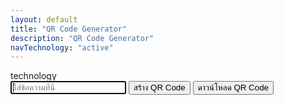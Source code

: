 ```yaml
---
layout: default
title: "QR Code Generator"
description: "QR Code Generator"
navTechnology: "active"
---
```

<div class="col-md-12 mb-2">technology</div>

<script src="https://cdn.jsdelivr.net/npm/qrcodejs/qrcode.min.js"></script>
<div class="col-md-6 offset-md-3">
    <div class="text-center">
        <input type="text" id="text" autofocus placeholder="ใส่ข้อความที่นี่" class="form-control input-lg m-3">
        <button class="btn btn-success btn-lg m-1" onclick="generateQRCode()">สร้าง QR Code</button>
        <button class="btn btn-primary btn-lg m-1" onclick="downloadQRCode()">ดาวน์โหลด QR Code</button>
        <center>
            <div id="qrcode" style="margin:20px;"></div>
        </center>
    </div>
</div>
<script>
    function generateQRCode() {
        const container = document.getElementById('qrcode');
        container.innerHTML = ''; // ล้างของเก่า
        const text = document.getElementById('text').value;
        new QRCode(container, {
            text: text,
            width: 256,
            height: 256,
            colorDark : "#000000",
            colorLight : "#ffffff",
            correctLevel : QRCode.CorrectLevel.H
        });
    }
    function downloadQRCode() {
        const canvas = document.querySelector('#qrcode canvas');
        if (!canvas) {
            alert("กรุณาสร้าง QR Code ก่อนดาวน์โหลด");
            return;
        }
        const border = 10;
        const qrSize = canvas.width;
        const newSize = qrSize + border * 2;
        const borderedCanvas = document.createElement('canvas');
        borderedCanvas.width = newSize;
        borderedCanvas.height = newSize;
        const ctx = borderedCanvas.getContext('2d');
        ctx.fillStyle = '#ffffff';
        ctx.fillRect(0, 0, newSize, newSize);
        ctx.drawImage(canvas, border, border);
        const link = document.createElement('a');
        link.href = borderedCanvas.toDataURL('image/png');
        link.download = 'kris-p19-qr-code.png';
        document.body.appendChild(link);
        link.click();
        document.body.removeChild(link);
    }
</script>